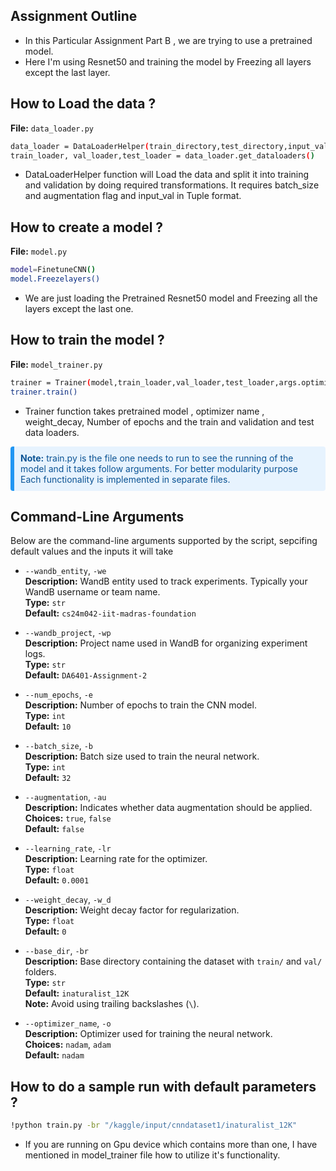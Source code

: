 ## Assignment Outline

- In this Particular Assignment Part B , we are trying to use a pretrained model.
- Here I'm using Resnet50 and training the model by Freezing all layers except the last layer.

## How to Load the data ?

**File:** `data_loader.py` 

```bash
data_loader = DataLoaderHelper(train_directory,test_directory,input_val,args.batch_size,augmentation)
train_loader, val_loader,test_loader = data_loader.get_dataloaders()
```
- DataLoaderHelper function will Load the data and split it into training and validation by doing required transformations. It requires batch_size and augmentation flag and input_val in Tuple format.

## How to create a model ?
**File:** `model.py` 

```bash
model=FinetuneCNN()
model.Freezelayers()
```

- We are just loading the Pretrained Resnet50 model and Freezing all the layers except the last one.

## How to train the model ?
**File:** `model_trainer.py` 
```bash
trainer = Trainer(model,train_loader,val_loader,test_loader,args.optimizer_name,args.learning_rate,args.num_epochs,args.weight_decay)
trainer.train()
```

- Trainer function takes pretrained model , optimizer name , weight_decay, Number of epochs and the train and validation and test data loaders.


<div style="background-color:#e7f3fe; color:#0b5394; padding:10px; border-left:6px solid #2196F3; border-radius:4px;">
 <strong>Note:</strong> train.py is the file one needs to run to see the running of the model and it takes follow arguments. For better modularity purpose Each functionality is implemented in separate files.
</div>




## Command-Line Arguments

Below are the command-line arguments supported by the script, sepcifing default values and the inputs it will take
  
  
- `--wandb_entity`, `-we`  
  **Description:** WandB entity used to track experiments. Typically your WandB username or team name.  
  **Type:** `str`  
  **Default:** `cs24m042-iit-madras-foundation`

- `--wandb_project`, `-wp`  
  **Description:** Project name used in WandB for organizing experiment logs.  
  **Type:** `str`  
  **Default:** `DA6401-Assignment-2`

- `--num_epochs`, `-e`  
  **Description:** Number of epochs to train the CNN model.  
  **Type:** `int`  
  **Default:** `10`

- `--batch_size`, `-b`  
  **Description:** Batch size used to train the neural network.  
  **Type:** `int`  
  **Default:** `32`

- `--augmentation`, `-au`  
  **Description:** Indicates whether data augmentation should be applied.  
  **Choices:** `true`, `false`  
  **Default:** `false`

- `--learning_rate`, `-lr`  
  **Description:** Learning rate for the optimizer.  
  **Type:** `float`  
  **Default:** `0.0001`

- `--weight_decay`, `-w_d`  
  **Description:** Weight decay factor for regularization.  
  **Type:** `float`  
  **Default:** `0`

- `--base_dir`, `-br`  
  **Description:** Base directory containing the dataset with `train/` and `val/` folders.  
  **Type:** `str`  
  **Default:** `inaturalist_12K`  
  **Note:** Avoid using trailing backslashes (`\`).



- `--optimizer_name`, `-o`  
  **Description:** Optimizer used for training the neural network.  
  **Choices:** `nadam`, `adam`  
  **Default:** `nadam`
  
  

  
## How to do a sample run with default parameters ?

```bash
!python train.py -br "/kaggle/input/cnndataset1/inaturalist_12K"

```

- If you are running on Gpu device which contains more than one, I have mentioned in model_trainer file how to utilize it's functionality.